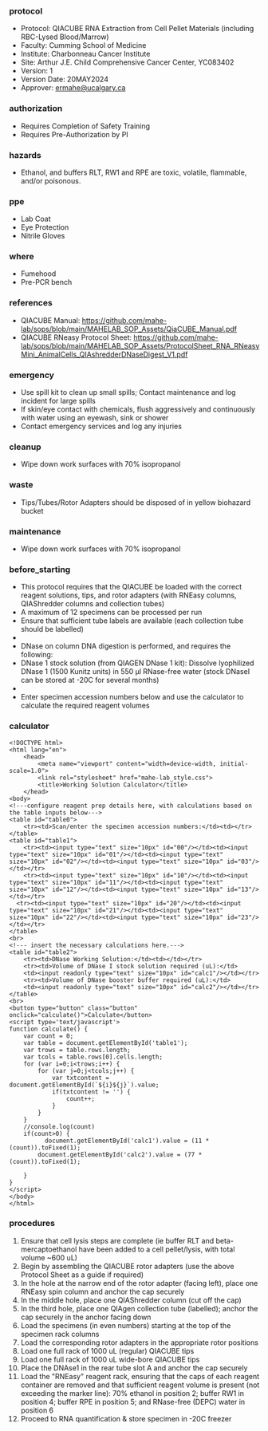 
### protocol
- Protocol: QIACUBE RNA Extraction from Cell Pellet Materials (including RBC-Lysed Blood/Marrow)
- Faculty: Cumming School of Medicine
- Institute: Charbonneau Cancer Institute
- Site: Arthur J.E. Child Comprehensive Cancer Center, YC083402
- Version: 1
- Version Date: 20MAY2024
- Approver: ermahe@ucalgary.ca

### authorization
- Requires Completion of Safety Training
- Requires Pre-Authorization by PI

### hazards
- Ethanol, and buffers RLT, RW1 and RPE are toxic, volatile, flammable, and/or poisonous.

### ppe
- Lab Coat
- Eye Protection
- Nitrile Gloves

### where
- Fumehood
- Pre-PCR bench

### references
- QIACUBE Manual: https://github.com/mahe-lab/sops/blob/main/MAHELAB_SOP_Assets/QiaCUBE_Manual.pdf
- QIACUBE RNeasy Protocol Sheet: https://github.com/mahe-lab/sops/blob/main/MAHELAB_SOP_Assets/ProtocolSheet_RNA_RNeasyMini_AnimalCells_QIAshredderDNaseDigest_V1.pdf

### emergency
- Use spill kit to clean up small spills; Contact maintenance and log incident for large spills
- If skin/eye contact with chemicals, flush aggressively and continuously with water using an eyewash, sink or shower
- Contact emergency services and log any injuries

### cleanup
- Wipe down work surfaces with 70% isopropanol

### waste
- Tips/Tubes/Rotor Adapters should be disposed of in yellow biohazard bucket

### maintenance
- Wipe down work surfaces with 70% isopropanol

### before_starting
- This protocol requires that the QIACUBE be loaded with the correct reagent solutions, tips, and rotor adapters (with RNEasy columns, QIAShredder columns and collection tubes)
- A maximum of 12 specimens can be processed per run
- Ensure that sufficient tube labels are available (each collection tube should be labelled)
-  
- DNase on column DNA digestion is performed, and requires the following:
- DNase 1 stock solution (from QIAGEN DNase 1 kit): Dissolve lyophilized DNase 1 (1500 Kunitz units) in 550 μl RNase-free water (stock DNaseI can be stored at -20C for several months)
-  
- Enter specimen accession numbers below and use the calculator to calculate the required reagent volumes

### calculator
~~~~
<!DOCTYPE html>
<html lang="en">
	<head>
		<meta name="viewport" content="width=device-width, initial-scale=1.0">
		<link rel="stylesheet" href="mahe-lab_style.css">
		<title>Working Solution Calculator</title>
	</head>
<body>
<!---configure reagent prep details here, with calculations based on the table inputs below--->
<table id="table0">
	<tr><td>Scan/enter the specimen accession numbers:</td><td></tr>
</table>
<table id="table1">
	<tr><td><input type="text" size="10px" id="00"/></td><td><input type="text" size="10px" id="01"/></td><td><input type="text" size="10px" id="02"/></td><td><input type="text" size="10px" id="03"/></td></tr>
	<tr><td><input type="text" size="10px" id="10"/></td><td><input type="text" size="10px" id="11"/></td><td><input type="text" size="10px" id="12"/></td><td><input type="text" size="10px" id="13"/></td></tr>
  <tr><td><input type="text" size="10px" id="20"/></td><td><input type="text" size="10px" id="21"/></td><td><input type="text" size="10px" id="22"/></td><td><input type="text" size="10px" id="23"/></td></tr>
</table>
<br>
<!--- insert the necessary calculations here.--->
<table id="table2">
	<tr><td>DNase Working Solution:</td><td></td></tr>
	<tr><td>Volume of DNase I stock solution required (uL):</td>
	<td><input readonly type="text" size="10px" id="calc1"/></td></tr>
	<tr><td>Volume of DNase booster buffer required (uL):</td>
	<td><input readonly type="text" size="10px" id="calc2"/></td></tr>
</table>
<br>
<button type="button" class="button" onclick="calculate()">Calculate</button>
<script type='text/javascript'>
function calculate() {
    var count = 0;
    var table = document.getElementById('table1');
    var trows = table.rows.length;
    var tcols = table.rows[0].cells.length;
    for (var i=0;i<trows;i++) {
        for (var j=0;j<tcols;j++) {
            var txtcontent = document.getElementById(`${i}${j}`).value;
            if(txtcontent != '') {
                count++;
            }
        }
    }
    //console.log(count)
    if(count>0) {
	      document.getElementById('calc1').value = (11 * (count)).toFixed(1);
        document.getElementById('calc2').value = (77 * (count)).toFixed(1);
        
    }
}
</script>
</body>
</html>
~~~~

### procedures
1. Ensure that cell lysis steps are complete (ie buffer RLT and beta-mercaptoethanol have been added to a cell pellet/lysis, with total volume ~600 uL)
2. Begin by assembling the QIACUBE rotor adapters (use the above Protocol Sheet as a guide if required)
3. In the hole at the narrow end of the rotor adapter (facing left), place one RNEasy spin column and anchor the cap securely
4. In the middle hole, place one QIAShredder column (cut off the cap)
5. In the third hole, place one QIAgen collection tube (labelled); anchor the cap securely in the anchor facing down
6. Load the specimens (in even numbers) starting at the top of the specimen rack columns
7. Load the corresponding rotor adapters in the appropriate rotor positions
8. Load one full rack of 1000 uL (regular) QIACUBE tips
9. Load one full rack of 1000 uL wide-bore QIACUBE tips
10. Place the DNAse1 in the rear tube slot A and anchor the cap securely
11. Load the "RNEasy" reagent rack, ensuring that the caps of each reagent container are removed and that sufficient reagent volume is present (not exceeding the marker line): 70% ethanol in position 2; buffer RW1 in position 4; buffer RPE in position 5; and RNase-free (DEPC) water in position 6
12. Proceed to RNA quantification & store specimen in -20C freezer
